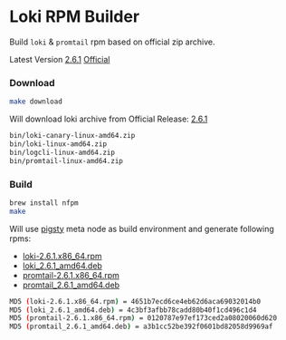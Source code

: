 # Loki RPM Builder

Build `loki` & `promtail` rpm based on official zip archive.

Latest Version [2.6.1](https://github.com/Vonng/loki-rpm/releases/tag/v2.6.1) [Official](https://github.com/grafana/loki/releases/tag/v2.6.1)


### Download

```bash
make download
```

Will download loki archive from Official Release: [2.6.1](https://github.com/grafana/loki/releases/tag/v2.6.1) 

```bash
bin/loki-canary-linux-amd64.zip
bin/loki-linux-amd64.zip
bin/logcli-linux-amd64.zip
bin/promtail-linux-amd64.zip
```

### Build 

```bash
brew install nfpm
make
```

Will use [pigsty](https://github.com/Vonng/pigsty) meta node as build environment and generate following rpms:

* [loki-2.6.1.x86_64.rpm](https://github.com/Vonng/loki-rpm/releases/download/v2.6.1/loki-2.6.1.x86_64.rpm)
* [loki_2.6.1_amd64.deb](https://github.com/Vonng/loki-rpm/releases/download/v2.6.1/loki_2.6.1_amd64.deb)
* [promtail-2.6.1.x86_64.rpm](https://github.com/Vonng/loki-rpm/releases/download/v2.6.1/promtail-2.6.1.x86_64.rpm)
* [promtail_2.6.1_amd64.deb](https://github.com/Vonng/loki-rpm/releases/download/v2.6.1/promtail_2.6.1_amd64.deb)

```bash
MD5 (loki-2.6.1.x86_64.rpm) = 4651b7ecd6ce4eb62d6aca69032014b0
MD5 (loki_2.6.1_amd64.deb) = 4c3bf3afbb78cadd80b40f1cd496c1d4
MD5 (promtail-2.6.1.x86_64.rpm) = 0120787e97ef173ced2a08020060d620
MD5 (promtail_2.6.1_amd64.deb) = a3b1cc52be392f0601bd82058d9969af
```